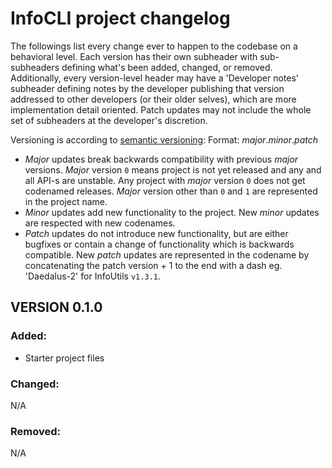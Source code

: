 # InfoCLI project changelog

The followings list every change ever to happen to the codebase on a behavioral level.
Each version has their own subheader with sub-subheaders defining what's been added, changed, or removed. 
Additionally, every version-level header may have a 'Developer notes' subheader defining notes
by the developer publishing that version addressed to other developers (or their older selves),
which are more implementation detail oriented.
Patch updates may not include the whole set of subheaders at the developer's discretion.

Versioning is according to [semantic versioning](https://semver.org):
Format: *major*.*minor*.*patch*
 - *Major* updates break backwards compatibility with previous *major* versions.
 *Major* version `0` means project is not yet released and any and all API-s
 are unstable. Any project with *major* version `0` does not get codenamed releases.
 *Major* version other than `0` and `1` are represented in the project name.
 - *Minor* updates add new functionality to the project. New *minor* updates
 are respected with new codenames.
 - *Patch* updates do not introduce new functionality, but are either bugfixes
 or contain a change of functionality which is backwards compatible.
 New *patch* updates are represented in the codename by concatenating the patch
 version + 1 to the end with a dash eg. 'Daedalus-2' for InfoUtils `v1.3.1`.

## VERSION 0.1.0

### Added:
 - Starter project files
 
### Changed: 
 N/A
 
### Removed:
 N/A
